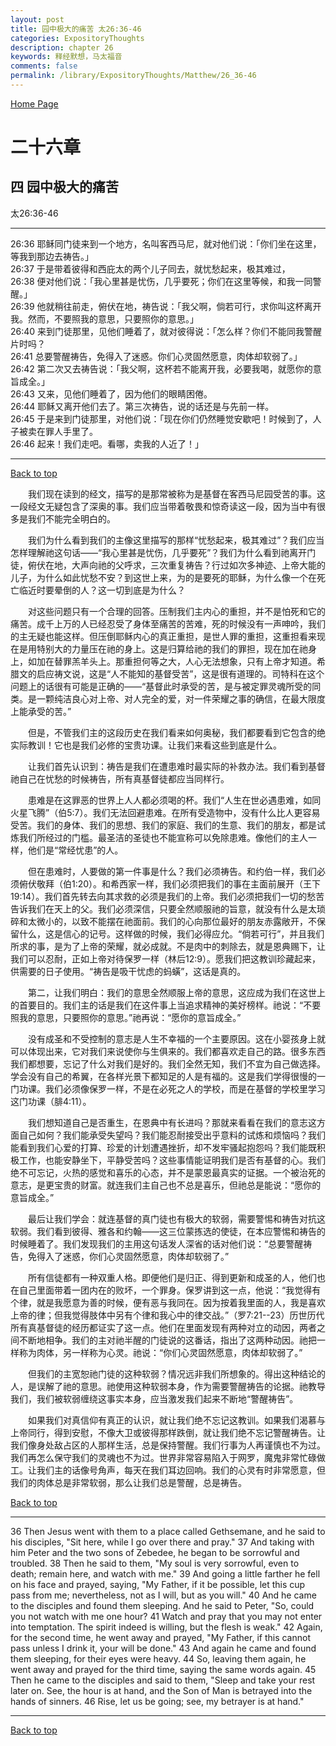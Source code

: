 ```yaml
---
layout: post
title: 园中极大的痛苦 太26:36-46
categories: ExpositoryThoughts
description: chapter 26
keywords: 释经默想，马太福音
comments: false
permalink: /library/ExpositoryThoughts/Matthew/26_36-46
---
```

[ Home Page ]({{site.baseurl}}/index) <br>

<a name="0"></a>
# 二十六章 

## 四 园中极大的痛苦

太26:36-46

***

26:36 耶稣同门徒来到一个地方，名叫客西马尼，就对他们说：「你们坐在这里，等我到那边去祷告。」<br>
26:37 于是带着彼得和西庇太的两个儿子同去，就忧愁起来，极其难过，<br>
26:38 便对他们说：「我心里甚是忧伤，几乎要死；你们在这里等候，和我一同警醒。」<br>
26:39 他就稍往前走，俯伏在地，祷告说：「我父啊，倘若可行，求你叫这杯离开我。然而，不要照我的意思，只要照你的意思。」<br>
26:40 来到门徒那里，见他们睡着了，就对彼得说：「怎么样？你们不能同我警醒片时吗？<br>
26:41 总要警醒祷告，免得入了迷惑。你们心灵固然愿意，肉体却软弱了。」<br>
26:42 第二次又去祷告说：「我父啊，这杯若不能离开我，必要我喝，就愿你的意旨成全。」<br>
26:43 又来，见他们睡着了，因为他们的眼睛困倦。<br>
26:44 耶稣又离开他们去了。第三次祷告，说的话还是与先前一样。<br>
26:45 于是来到门徒那里，对他们说：「现在你们仍然睡觉安歇吧！时候到了，人子被卖在罪人手里了。<br>
26:46 起来！我们走吧。看哪，卖我的人近了！」<br>

***

[Back to top](#0)

&emsp;&emsp;我们现在读到的经文，描写的是那常被称为是基督在客西马尼园受苦的事。这一段经文无疑包含了深奥的事。我们应当带着敬畏和惊奇读这一段，因为当中有很多是我们不能完全明白的。

&emsp;&emsp;我们为什么看到我们的主像这里描写的那样“忧愁起来，极其难过”？我们应当怎样理解祂这句话——“我心里甚是忧伤，几乎要死”？我们为什么看到祂离开门徒，俯伏在地，大声向祂的父呼求，三次重复祷告？行过如次多神迹、上帝大能的儿子，为什么如此忧愁不安？到这世上来，为的是要死的耶稣，为什么像一个在死亡临近时要晕倒的人？这一切到底是为什么？

&emsp;&emsp;对这些问题只有一个合理的回答。压制我们主内心的重担，并不是怕死和它的痛苦。成千上万的人已经忍受了身体至痛苦的苦难，死的时候没有一声呻吟，我们的主无疑也能这样。但压倒耶稣内心的真正重担，是世人罪的重担，这重担看来现在是用特别大的力量压在祂的身上。这是归算给祂的我们的罪担，现在加在祂身上，如加在替罪羔羊头上。那重担何等之大，人心无法想象，只有上帝才知道。希腊文的启应祷文说，这是“人不能知的基督受苦”，这是很有道理的。司特科在这个问题上的话很有可能是正确的——“基督此时承受的苦，是与被定罪灵魂所受的同类。是一颗纯洁良心对上帝、对人完全的爱，对一件荣耀之事的确信，在最大限度上能承受的苦。”

&emsp;&emsp;但是，不管我们主的这段历史在我们看来如何奥秘，我们都要看到它包含的绝实际教训！它也是我们必修的宝贵功课。让我们来看这些到底是什么。

&emsp;&emsp;让我们首先认识到：祷告是我们在遭患难时最实际的补救办法。我们看到基督祂自己在忧愁的时候祷告，所有真基督徒都应当同样行。

&emsp;&emsp;患难是在这罪恶的世界上人人都必须喝的杯。我们“人生在世必遇患难，如同火星飞腾”（伯5:7）。我们无法回避患难。在所有受造物中，没有什么比人更容易受苦。我们的身体、我们的思想、我们的家庭、我们的生意、我们的朋友，都是试炼我们所经过的门槛。最圣洁的圣徒也不能宣称可以免除患难。像他们的主人一样，他们是“常经忧患”的人。

&emsp;&emsp;但在患难时，人要做的第一件事是什么？我们必须祷告。和约伯一样，我们必须俯伏敬拜（伯1:20）。和希西家一样，我们必须把我们的事在主面前展开（王下19:14）。我们首先转去向其求救的必须是我们的上帝。我们必须把我们一切的愁苦告诉我们在天上的父。我们必须深信，只要全然顺服祂的旨意，就没有什么是太琐碎和太微小的，以致不能摆在祂面前。我们的心向那位最好的朋友赤露敞开，不保留什么，这是信心的记号。这样做的时候，我们必得应允。“倘若可行”，并且我们所求的事，是为了上帝的荣耀，就必成就。不是肉中的刺除去，就是恩典赐下，让我们可以忍耐，正如上帝对待保罗一样（林后12:9）。愿我们把这教训珍藏起来，供需要的日子使用。“祷告是吸干忧虑的蚂蟥”，这话是真的。

&emsp;&emsp;第二，让我们明白：我们的意思全然顺服上帝的意思，这应成为我们在这世上的首要目的。我们主的话是我们在这件事上当追求精神的美好榜样。祂说：“不要照我的意思，只要照你的意思。”祂再说：“愿你的意旨成全。”

&emsp;&emsp;没有成圣和不受控制的意志是人生不幸福的一个主要原因。这在小婴孩身上就可以体现出来，它对我们来说使你与生俱来的。我们都喜欢走自己的路。很多东西我们都想要，忘记了什么对我们是好的。我们全然无知，我们不宜为自己做选择。学会没有自己的希翼，在各样光景下都知足的人是有福的。这是我们学得很慢的一门功课。我们必须像保罗一样，不是在必死之人的学校，而是在基督的学校里学习这门功课（腓4:11）。

&emsp;&emsp;我们想知道自己是否重生，在恩典中有长进吗？那就来看看在我们的意志这方面自己如何？我们能承受失望吗？我们能忍耐接受出乎意料的试炼和烦恼吗？我们能看到我们心爱的打算、珍爱的计划遭遇挫折，却不发牢骚起抱怨吗？我们能既积极工作，也能安静坐下，平静受苦吗？这些事情能证明我们是否有基督的心。我们绝不可忘记，火热的感觉和喜乐的心态，并不是蒙恩最真实的证据。一个被治死的意志，是更宝贵的财富。就连我们主自己也不总是喜乐，但祂总是能说：“愿你的意旨成全。”

&emsp;&emsp;最后让我们学会：就连基督的真门徒也有极大的软弱，需要警惕和祷告对抗这软弱。我们看到彼得、雅各和约翰——这三位蒙拣选的使徒，在本应警惕和祷告的时候睡着了。我们发现我们的主用这句话发人深省的话对他们说：“总要警醒祷告，免得入了迷惑，你们心灵固然愿意，肉体却软弱了。”

&emsp;&emsp;所有信徒都有一种双重人格。即便他们是归正、得到更新和成圣的人，他们也在自己里面带着一团内在的败坏，一个罪身。保罗讲到这一点，他说：“我觉得有个律，就是我愿意为善的时候，便有恶与我同在。因为按着我里面的人，我是喜欢上帝的律；但我觉得肢体中另有个律和我心中的律交战。”（罗7:21--23）历世历代所有真基督徒的经历都证实了这一点。他们在里面发现有两种对立的动因，两者之间不断地相争。我们的主对祂半醒的门徒说的这番话，指出了这两种动因。祂把一样称为肉体，另一样称为心灵。祂说：“你们心灵固然愿意，肉体却软弱了。”

&emsp;&emsp;但我们的主宽恕祂门徒的这种软弱？情况远非我们所想象的。得出这种结论的人，是误解了祂的意思。祂使用这种软弱本身，作为需要警醒祷告的论据。祂教导我们，我们被软弱缠绕这事实本身，应当激发我们起来不断地“警醒祷告”。

&emsp;&emsp;如果我们对真信仰有真正的认识，就让我们绝不忘记这教训。如果我们渴慕与上帝同行，得到安慰，不像大卫或彼得那样跌倒，就让我们绝不忘记警醒祷告。让我们像身处敌占区的人那样生活，总是保持警醒。我们行事为人再谨慎也不为过。我们再怎么保守我们的灵魂也不为过。世界非常容易陷入于网罗，魔鬼非常忙碌做工。让我们主的话像号角声，每天在我们耳边回响。我们的心灵有时非常愿意，但我们的肉体总是非常软弱，那么让我们总是警醒，总是祷告。

[Back to top](#0)

***

36 Then Jesus went with them to a place called Gethsemane, and he said to his disciples, "Sit here, while I go over there and pray." 37 And taking with him Peter and the two sons of Zebedee, he began to be sorrowful and troubled. 38 Then he said to them, "My soul is very sorrowful, even to death; remain here, and watch with me." 39 And going a little farther he fell on his face and prayed, saying, "My Father, if it be possible, let this cup pass from me; nevertheless, not as I will, but as you will." 40 And he came to the disciples and found them sleeping. And he said to Peter, "So, could you not watch with me one hour? 41 Watch and pray that you may not enter into temptation. The spirit indeed is willing, but the flesh is weak." 42 Again, for the second time, he went away and prayed, "My Father, if this cannot pass unless I drink it, your will be done." 43 And again he came and found them sleeping, for their eyes were heavy. 44 So, leaving them again, he went away and prayed for the third time, saying the same words again. 45 Then he came to the disciples and said to them, "Sleep and take your rest later on. See, the hour is at hand, and the Son of Man is betrayed into the hands of sinners. 46 Rise, let us be going; see, my betrayer is at hand."

***

[Back to top](#0)
